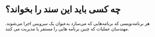 چه کسی باید این سند را بخواند؟
==============================

هر برنامه‌نویسی که برنامه‌هایی که می‌سازد به‌عنوان یک سرویس اجرا می‌شوند. مهندسان عملیات که چنین برنامه هایی را مستقر یا مدیریت می کنند.
